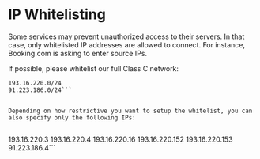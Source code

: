 # IP Whitelisting


Some services may prevent unauthorized access to their servers. In that case, only whitelisted IP addresses are allowed to connect. For instance, Booking.com is asking to enter source IPs.

If possible, please whitelist our full Class C network:

```
193.16.220.0/24 
91.223.186.0/24```


Depending on how restrictive you want to setup the whitelist, you can also specify only the following IPs:


```
193.16.220.3
193.16.220.4
193.16.220.16
193.16.220.152
193.16.220.153
91.223.186.4```



